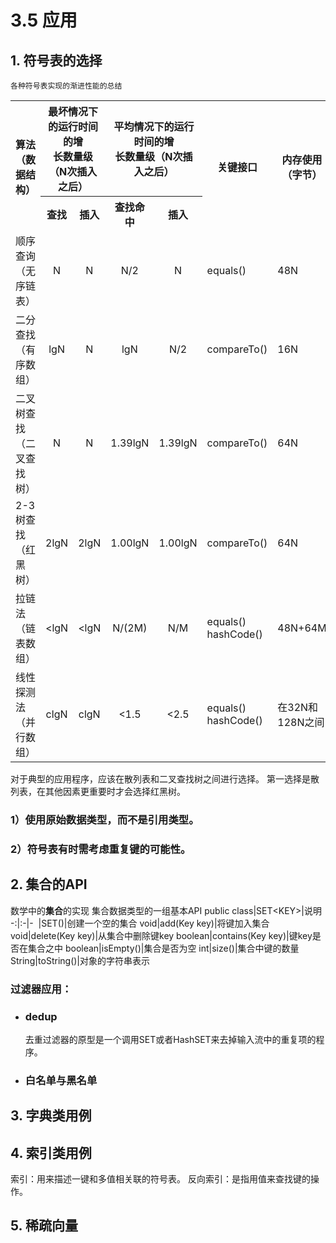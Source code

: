 # 3.5 应用
## 1. 符号表的选择
    各种符号表实现的渐进性能的总结

<table>
    <tr>
        <th rowspan="2">算法（数据结构）</th>
        <th colspan="2">最坏情况下的运行时间的增<br>长数量级（N次插入之后）</th>
        <th colspan="2">平均情况下的运行时间的增<br>长数量级（N次插入之后）</th>
        <th rowspan="2">关键接口</th>
        <th rowspan="2">内存使用（字节）</th>
    </tr>
    <tr>
        <th>查找</th>
        <th>插入</th> 
        <th>查找命中</th>
        <th>插入</th>        
    </tr>
    <tr>
        <td>顺序查询（无序链表）</td>
        <td align="center">N</td>
        <td align="center">N</td>
        <td align="center">N/2</td>
        <td align="center">N</td>
        <td>equals()</td>
        <td>48N</td>
    </tr>
    <tr>
        <td>二分查找（有序数组）</td>
        <td align="center">lgN</td>
        <td align="center">N</td>
        <td align="center">lgN</td>
        <td align="center">N/2</td>
        <td>compareTo()</td>
        <td>16N</td>
    </tr>
    <tr>
        <td>二叉树查找（二叉查找树）</td>
        <td align="center">N</td>
        <td align="center">N</td>
        <td align="center">1.39lgN</td>
        <td align="center">1.39lgN</td>
        <td>compareTo()</td>
        <td>64N</td>
    </tr>
    <tr>
        <td>2-3树查找（红黑树）</td>
        <td align="center">2lgN</td>
        <td align="center">2lgN</td>
        <td align="center">1.00lgN</td>
        <td align="center">1.00lgN</td>
        <td>compareTo()</td>
        <td>64N</td>
    </tr>
    <tr>
        <td>拉链法（链表数组）</td>
        <td align="center">&lt;lgN</td>
        <td align="center">&lt;lgN</td>
        <td align="center">N/(2M)</td>
        <td align="center">N/M</td>
        <td>equals()<br>hashCode()</td>
        <td>48N+64M</td>
    </tr>
    <tr>
        <td>线性探测法（并行数组）</td>
        <td align="center">clgN</td>
        <td align="center">clgN</td>
        <td align="center">&lt;1.5</td>
        <td align="center">&lt;2.5</td>
        <td>equals()<br>hashCode()</td>
        <td>在32N和128N之间</td>
    </tr>
</table>
    对于典型的应用程序，应该在散列表和二叉查找树之间进行选择。
    第一选择是散列表，在其他因素更重要时才会选择红黑树。
    
### 1）使用原始数据类型，而不是引用类型。
### 2）符号表有时需考虑重复键的可能性。

## 2. 集合的API
数学中的**集合**的实现
    集合数据类型的一组基本API
public class|SET&lt;KEY>|说明
-:|:-|-
&nbsp;|SET()|创建一个空的集合
void|add(Key key)|将键加入集合
void|delete(Key key)|从集合中删除键key
boolean|contains(Key key)|键key是否在集合之中
boolean|isEmpty()|集合是否为空
int|size()|集合中键的数量
String|toString()|对象的字符串表示
### 过滤器应用：
- ### dedup
    去重过滤器的原型是一个调用SET或者HashSET来去掉输入流中的重复项的程序。
- ### 白名单与黑名单
## 3. 字典类用例
## 4. 索引类用例
  索引：用来描述一键和多值相关联的符号表。
  反向索引：是指用值来查找键的操作。
## 5. 稀疏向量
